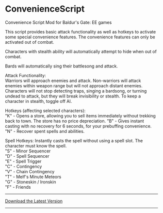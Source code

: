 # ConvenienceScript
Convenience Script Mod for Baldur's Gate: EE games

This script provides basic attack functionality as well as hotkeys to activate some special convenience features. The convenience features can only be activated out of combat.  

Characters with stealth ability will automatically attempt to hide when out of combat.  

Bards will automatically sing their battlesong and attack.  

Attack Functionality:  
Warriors will approach enemies and attack. Non-warriors will attack enemies within weapon range but will not approach distant enemies. Characters will not stop detecting traps, singing a bardsong, or turning undead to attack, but they will break invisibility or stealth. To keep a character in stealth, toggle off AI.  

Hotkeys (affecting selected characters):  
"K" - Opens a store, allowing you to sell items immediately without trekking back to town. The store has no price depreciation.
"B" - Gives instant casting with no recovery for 6 seconds, for your prebuffing convenience.
"N" - Recover spent spells and abilities.  

Spell Hotkeys:
Instantly casts the spell without using a spell slot.  The character must know the spell.  
"S" - Minor Sequencer  
"D" - Spell Sequencer  
"E" - Spell Trigger  
"C" - Contingency  
"V" - Chain Contingency  
"T" - Melf's Minute Meteors  
"G" - Stoneskin / Ironskin  
"F" - Friends  

--------------------------

[Download the Latest Version](https://github.com/pcurrivan/ConvenienceScript/releases/download/v0.2/ConvenienceScriptv0.2.zip)

--------------------------
